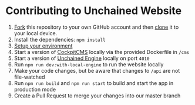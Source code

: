 # Contributing to Unchained Website

1. [Fork](https://help.github.com/articles/fork-a-repo/) this repository to your own GitHub account and then [clone](https://help.github.com/articles/cloning-a-repository/) it to your local device.
2. Install the dependencies: `npm install`
3. [Setup your environment](https://github.com/unchainedshop/unchained-website#development)
4. Start a version of [CockpitCMS](https://getcockpit.com) locally via the provided Dockerfile in ``/cms``
5. Start a version of [Unchained Engine](https://unchained.shop) locally on port ``4010``
6. Run `npm run dev:with-local-engine` to run the website locally
7. Make your code changes, but be aware that changes to `/api` are not file-watched
8. Run `npm run build` and `npm run start` to build and start the app in production mode
9. Create a Pull Request to merge your changes into our master branch
